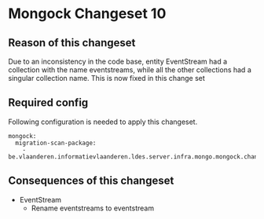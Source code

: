 # Mongock Changeset 10

## Reason of this changeset
Due to an inconsistency in the code base, entity EventStream had a collection with the name eventstreams, 
while all the other collections had a singular collection name. This is now fixed in this change set


## Required config
Following configuration is needed to apply this changeset.

```
mongock:
  migration-scan-package:
    - be.vlaanderen.informatievlaanderen.ldes.server.infra.mongo.mongock.changeset8
```

## Consequences of this changeset
* EventStream
  * Rename eventstreams to eventstream